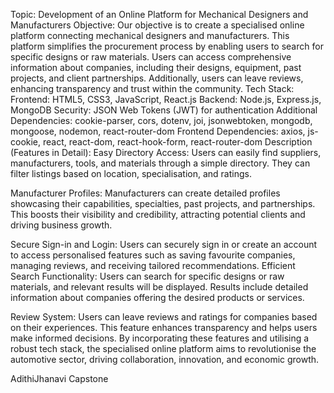 
Topic: Development of an Online Platform for Mechanical Designers and Manufacturers
Objective:
Our objective is to create a specialised online platform connecting mechanical designers and manufacturers. This platform simplifies the procurement process by enabling users to search for specific designs or raw materials. Users can access comprehensive information about companies, including their designs, equipment, past projects, and client partnerships. Additionally, users can leave reviews, enhancing transparency and trust within the community.
Tech Stack:
Frontend: HTML5, CSS3, JavaScript, React.js
Backend: Node.js, Express.js, MongoDB
Security: JSON Web Tokens (JWT) for authentication
Additional Dependencies: cookie-parser, cors, dotenv, joi, jsonwebtoken, mongodb, mongoose, nodemon, react-router-dom
Frontend Dependencies: axios, js-cookie, react, react-dom, react-hook-form, react-router-dom
Description (Features in Detail):
Easy Directory Access: Users can easily find suppliers, manufacturers, tools, and materials through a simple directory. They can filter listings based on location, specialisation, and ratings.


Manufacturer Profiles: Manufacturers can create detailed profiles showcasing their capabilities, specialties, past projects, and partnerships. This boosts their visibility and credibility, attracting potential clients and driving business growth.


Secure Sign-in and Login: Users can securely sign in or create an account to access personalised features such as saving favourite companies, managing reviews, and receiving tailored recommendations.
 Efficient Search Functionality: Users can search for specific designs or raw materials, and relevant results will be displayed. Results include detailed information about companies offering the desired products or services.


Review System: Users can leave reviews and ratings for companies based on their experiences. This feature enhances transparency and helps users make informed decisions.
By incorporating these features and utilising a robust tech stack, the specialised online platform aims to revolutionise the automotive sector, driving collaboration, innovation, and economic growth.


AdithiJhanavi Capstone